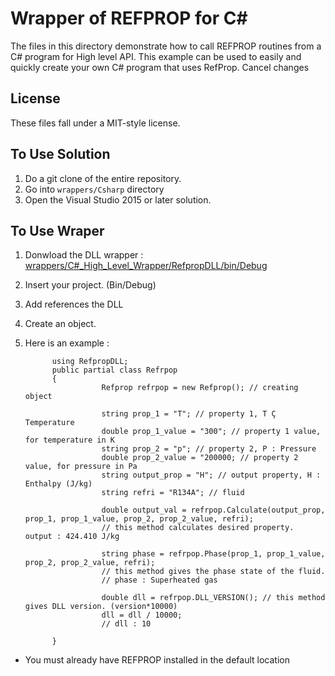 # Wrapper of REFPROP for C&#35;

The files in this directory demonstrate how to call REFPROP routines from a C# program for High level API. This example can be used to easily and quickly create your own C# program that uses RefProp.
Cancel changes
## License

These files fall under a MIT-style license.

## To Use Solution

1. Do a git clone of the entire repository.
2. Go into ``wrappers/Csharp`` directory
3. Open the Visual Studio 2015 or later solution.

## To Use Wraper

1. Donwload the DLL wrapper : [wrappers/C#_High_Level_Wrapper/RefpropDLL/bin/Debug](https://github.com/meyinyil/REFPROP-wrappers/tree/master/wrappers/C%23_High_Level_Wrapper/RefpropDLL/bin/Debug)
2. Insert your project. (Bin/Debug)
3. Add references the DLL
4. Create an object.
5. Here is an example :

             using RefpropDLL;
             public partial class Refrpop
             {
                        Refprop refrpop = new Refprop(); // creating object

                        string prop_1 = "T"; // property 1, T Ç Temperature
                        double prop_1_value = "300"; // property 1 value, for temperature in K
                        string prop_2 = "p"; // property 2, P : Pressure
                        double prop_2_value = "200000; // property 2 value, for pressure in Pa
                        string output_prop = "H"; // output property, H : Enthalpy (J/kg)
                        string refri = "R134A"; // fluid

                        double output_val = refrpop.Calculate(output_prop, prop_1, prop_1_value, prop_2, prop_2_value, refri); 
                        // this method calculates desired property.   output : 424.410 J/kg
                      
                        string phase = refrpop.Phase(prop_1, prop_1_value, prop_2, prop_2_value, refri); 
                        // this method gives the phase state of the fluid.
                        // phase : Superheated gas 
                        
                        double dll = refrpop.DLL_VERSION(); // this method gives DLL version. (version*10000)
                        dll = dll / 10000;
                        // dll : 10
                        
             }

* You must already have REFPROP installed in the default location
